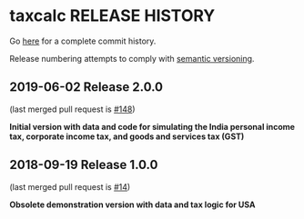taxcalc RELEASE HISTORY
=======================
Go [here](https://github.com/TPRU-India/taxcalc/pulls?q=is%3Apr+is%3Aclosed) for a complete commit history.

Release numbering attempts to comply with [semantic
versioning](https://semver.org/).


2019-06-02 Release 2.0.0
------------------------
(last merged pull request is
[#148](https://github.com/TPRU-India/taxcalc/pull/148))

**Initial version with data and code for simulating the India personal
  income tax, corporate income tax, and goods and services tax (GST)**
  

2018-09-19 Release 1.0.0
------------------------
(last merged pull request is
[#14](https://github.com/TPRU-India/taxcalc/pull/14))

**Obsolete demonstration version with data and tax logic for USA**
